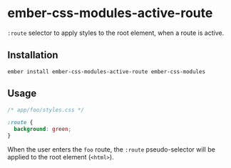 # ember-css-modules-active-route

`:route` selector to apply styles to the root element, when a route is active.

## Installation

```
ember install ember-css-modules-active-route ember-css-modules
```

## Usage

```css
/* app/foo/styles.css */

:route {
  background: green;
}
```

When the user enters the `foo` route, the `:route` pseudo-selector will be
applied to the root element (`<html>`).
